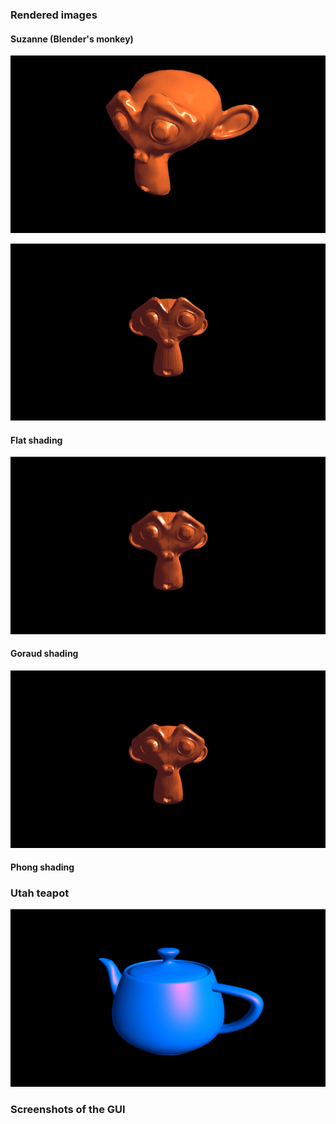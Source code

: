 ### Rendered images

#### Suzanne (Blender's monkey)

![](/rendered%20images/suzanne_profile.png)

![](/rendered%20images/suzanne_flat.png)

#### Flat shading

![](/rendered%20images/suzanne_gouraud.png)

#### Goraud shading

![](/rendered%20images/suzanne_phong.png)

#### Phong shading

### Utah teapot

![](/rendered%20images/teapot_blue_phong.png)

### Screenshots of the GUI
